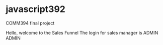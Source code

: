 # javascript392
COMM394 final project

Hello, welcome to the Sales Funnel
The login for sales manager is ADMIN ADMIN